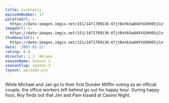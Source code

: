 ```yaml
---
title: Cocktails
episodeNumber: 17
paletteUrl: >-
  https://dato-images.imgix.net/151/1471789136-67jtBxhkSw84XYU2HhD5jCofXoV.jpg?auto=enhance&ch=DPR%2CWidth&palette=json
imageUrl: >-
  https://dato-images.imgix.net/151/1471789136-67jtBxhkSw84XYU2HhD5jCofXoV.jpg?auto=compress%2Cformat&ch=DPR%2CWidth&w=500
thumbnailUrl: >-
  https://dato-images.imgix.net/151/1471789136-67jtBxhkSw84XYU2HhD5jCofXoV.jpg?auto=enhance&ch=DPR%2CWidth&fit=crop&fm=jpg&h=280&w=500
date: '2007-02-22'
rating: 8.4
director: J.J. Abrams
seasonName: Season 3
seasonSlug: season-3
layout: episode.ejs
---
```


While Michael and Jan go to their first Dunder Mifflin outing as an official couple, the office workers left behind go out for happy hour. During happy hour, Roy finds out that Jim and Pam kissed at Casino Night.